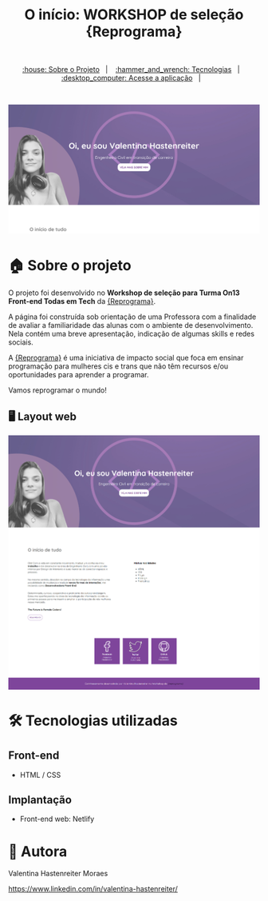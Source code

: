 <h1 align="center">
 O início: WORKSHOP de seleção {Reprograma} 
</h1>

<br>

<p align="center">
  <a href="#house-sobre-o-projeto">:house: Sobre o Projeto</a>&nbsp;&nbsp;&nbsp;|&nbsp;&nbsp;&nbsp;
  <a href="#hammer_and_wrench-tecnologias-utilizadas">:hammer_and_wrench: Tecnologias</a>&nbsp;&nbsp;&nbsp;|&nbsp;&nbsp;&nbsp;
  <a href="https://portifolio-valentinahastenreiter.netlify.app/">:desktop_computer: Acesse a aplicação</a>&nbsp;&nbsp;&nbsp;|&nbsp;&nbsp;&nbsp;
</p>

<br>

![banner](https://github.com/valentinahastenreiter/workshop-reprograma/blob/c7424731fcdc82071fc3b57d09ba5dfc93543aea/img/banner.png)

# :house: Sobre o projeto

O projeto foi desenvolvido no **Workshop de seleção para Turma On13 Front-end Todas em Tech** da [{Reprograma}](https://www.reprograma.com.br/index.html). 

A página foi construída sob orientação de uma Professora com a finalidade de avaliar a familiaridade das alunas com o ambiente de desenvolvimento. Nela contém uma breve apresentação, indicação de algumas skills e redes sociais. 

A [{Reprograma}](https://www.reprograma.com.br/index.html) é uma iniciativa de impacto social que foca em ensinar programação para mulheres cis e trans que não têm recursos e/ou oportunidades para aprender a programar. 

Vamos reprogramar o mundo! 

## :desktop_computer: Layout web
![Web 1](https://github.com/valentinahastenreiter/workshop-reprograma/blob/6e2d6cc39c75dafd0079682e6b5272b6e499580c/img/pagina-full.png)

# 	:hammer_and_wrench: Tecnologias utilizadas

## Front-end
- HTML / CSS 

## Implantação 
- Front-end web: Netlify

# :tipping_hand_person: Autora

Valentina Hastenreiter Moraes

https://www.linkedin.com/in/valentina-hastenreiter/

